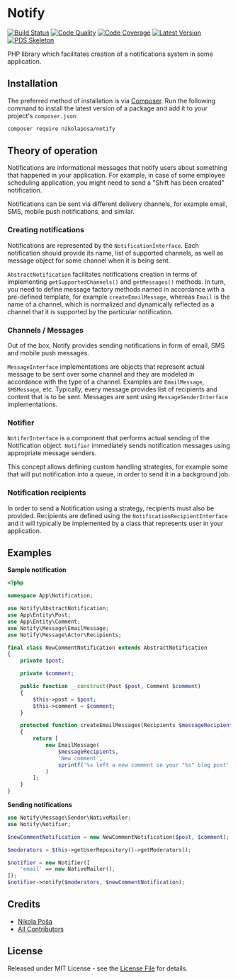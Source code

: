 # Notify

[![Build Status][ico-build]][link-build]
[![Code Quality][ico-code-quality]][link-code-quality]
[![Code Coverage][ico-code-coverage]][link-code-coverage]
[![Latest Version][ico-version]][link-packagist]
[![PDS Skeleton][ico-pds]][link-pds]

PHP library which facilitates creation of a notifications system in some application.

## Installation

The preferred method of installation is via [Composer](http://getcomposer.org/). Run the following command to install the latest version of a package and add it to your project's `composer.json`:

```bash
composer require nikolaposa/notify
```

## Theory of operation

Notifications are informational messages that notify users about something that happened in your application. For example, in case of some employee scheduling application, you might need to send a "Shift has been created" notification.

Notifications can be sent via different delivery channels, for example email, SMS, mobile push notifications, and similar.

### Creating notifications

Notifications are represented by the `NotificationInterface`. Each notification should provide its name, list of supported channels, as well as message object for some channel when it is being sent.

`AbstractNotification` facilitates notifications creation in terms of implementing `getSupportedChannels()` and `getMessages()` methods. In turn, you need to define message factory methods named in accordance with a pre-defined template, for example `createEmailMessage`, whereas `Email` is the name of a channel, which is normalized and dynamically reflected as a channel that it is supported by the particular notification.

### Channels / Messages

Out of the box, Notify provides sending notifications in form of email, SMS and mobile push messages.

`MessageInterface` implementations are objects that represent actual message to be sent over some channel and they are modeled in accordance with the type of a channel. Examples are `EmailMessage`, `SMSMessage`, etc. Typically, every message provides list of recipients and content that is to be
sent. Messages are sent using `MessageSenderInterface` implementations.

### Notifier

`NotiferInterface` is a component that performs actual sending of the Notification object. `Notifier` immediately sends notification messages using appropriate message senders.

This concept allows defining custom handling strategies, for example some that will put notification into a queue, in order to send it in a background job.

### Notification recipients

In order to send a Notification using a strategy, recipients must also be provided. Recipients are defined using the `NotificationRecipientInterface` and it will typically be implemented by a class that represents user in your application.

## Examples

**Sample notification**

```php
<?php

namespace App\Notification;

use Notify\AbstractNotification;
use App\Entity\Post;
use App\Entity\Comment;
use Notify\Message\EmailMessage;
use Notify\Message\Actor\Recipients;

final class NewCommentNotification extends AbstractNotification
{
    private $post;

    private $comment;

    public function __construct(Post $post, Comment $comment)
    {
        $this->post = $post;
        $this->comment = $comment;
    }

    protected function createEmailMessages(Recipients $messageRecipients)
    {
        return [
            new EmailMessage(
                $messageRecipients,
                'New comment',
                sprintf('%s left a new comment on your "%s" blog post', $this->comment->getAuthorName(), $this->post->getTitle())
            )
        ];
    }
}
```

**Sending notifications**

```php
use Notify\Message\Sender\NativeMailer;
use Notify\Notifier;

$newCommentNotification = new NewCommentNotification($post, $comment);

$moderators = $this->getUserRepository()->getModerators();

$notifier = new Notifier([
    'email' => new NativeMailer(),
]);
$notifier->notify($moderators, $newCommentNotification);
```

## Credits

- [Nikola Poša][link-author]
- [All Contributors][link-contributors]

## License

Released under MIT License - see the [License File](LICENSE) for details.


[ico-version]: https://img.shields.io/packagist/v/nikolaposa/notify.svg
[ico-build]: https://travis-ci.org/nikolaposa/notify.svg?branch=master
[ico-code-coverage]: https://img.shields.io/scrutinizer/coverage/g/nikolaposa/notify.svg
[ico-code-quality]: https://img.shields.io/scrutinizer/g/nikolaposa/notify.svg
[ico-pds]: https://img.shields.io/badge/pds-skeleton-blue.svg

[link-monolog]: https://github.com/Seldaek/monolog
[link-container-interop]: https://github.com/container-interop/container-interop
[link-examples]: examples
[link-packagist]: https://packagist.org/packages/nikolaposa/notify
[link-build]: https://travis-ci.org/nikolaposa/notify
[link-code-coverage]: https://scrutinizer-ci.com/g/nikolaposa/notify/code-structure
[link-code-quality]: https://scrutinizer-ci.com/g/nikolaposa/notify
[link-pds]: https://github.com/php-pds/skeleton
[link-author]: https://github.com/nikolaposa
[link-contributors]: ../../contributors
